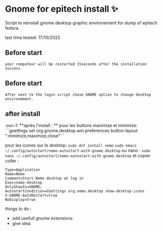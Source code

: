 # Gnome for epitech install ✨
Script to reinstall gnome desktop graphic environement for dump of epitech fedora.
 
last time tested: 
17/10/2022

<h2>Before start</h2>


```
your computeur will be restarted 15seconds after the installation success
```

<h2>Before start</h2>

```
After next to the login script chose GNOME option to change desktop environement.
```

<h2>after install</h2>
:oui~1: **aprés l'install : **
pour les buttons maximize et minimize: 
```gsettings set org.gnome.desktop.wm.preferences button-layout ":minimize,maximize,close"```

pour les icones sur le desktop:
```sudo dnf install nemo```
```sudo emacs ~/.config/autostart/nemo-autostart-with-gnome.desktop```
ou nano :
```sudo nano ~/.config/autostart/nemo-autostart-with-gnome.desktop```
et copier coller : 
```[Desktop Entry]
Type=Application
Name=Nemo
Comment=Start Nemo desktop at log in
Exec=nemo-desktop
OnlyShowIn=GNOME;
AutostartCondition=GSettings org.nemo.desktop show-desktop-icons
X-GNOME-AutoRestart=true
NoDisplay=true
```

things to do :
+ add usefull gnome extensions
+ give idea
